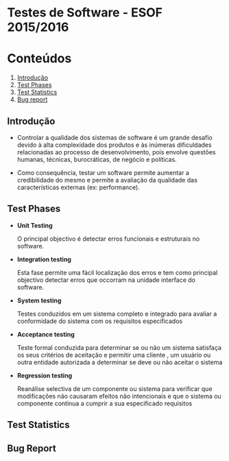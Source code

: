 Testes de Software - ESOF 2015/2016
========

# Conteúdos
1. [Introdução](#introdução)
2. [Test Phases](#phases)
3. [Test Statistics](#statistics)
4. [Bug report](#bug_report)


## Introdução <a name="introdução"></a>

* Controlar a qualidade dos sistemas de software é um grande desafio devido à alta
complexidade dos produtos e às inúmeras dificuldades relacionadas ao processo de
desenvolvimento, pois envolve questões humanas, técnicas, burocráticas, de negócio e políticas.

* Como consequência, testar um software permite aumentar a credibilidade do
mesmo e permite a avaliação da qualidade das características externas (ex: performance).

## Test Phases  <a name="phases"></a>

* **Unit Testing**

    O principal objectivo é detectar erros funcionais e estruturais no software.

* **Integration testing**

    Esta fase permite uma fácil localização dos erros e tem como principal objectivo detectar erros que occorram na unidade interface do software.

* **System testing**

  Testes conduzidos em um sistema completo e integrado para avaliar a conformidade do sistema
  com os requisitos especificados

* **Acceptance testing**

    Teste formal conduzida para determinar se ou não um sistema satisfaça os seus critérios de
    aceitação e permitir uma cliente , um usuário ou outra entidade autorizada a determinar
    se deve ou não aceitar o sistema

* **Regression testing**

    Reanálise selectiva de um componente ou sistema para verificar que modificações não
    causaram efeitos não intencionais e que o sistema ou componente continua a cumprir a sua
    especificado requisitos


## Test Statistics  <a name="degree"></a>

## Bug Report  <a name="bug_report"></a>
